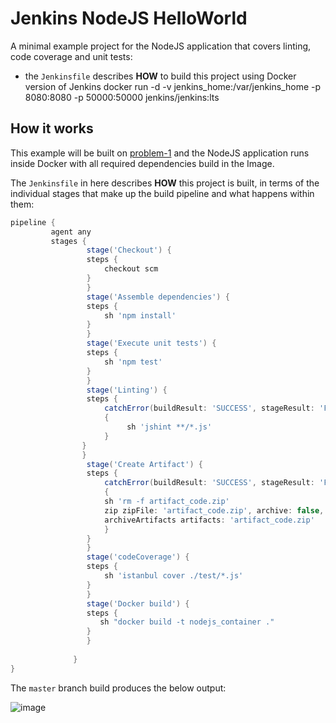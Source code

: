 
# Jenkins NodeJS HelloWorld

A minimal example project for the NodeJS application that covers linting, code coverage and unit tests:

 * the `Jenkinsfile` describes **HOW** to build this project using Docker version of Jenkins
docker run -d -v jenkins_home:/var/jenkins_home -p 8080:8080 -p 50000:50000 jenkins/jenkins:lts



## How it works

This example will be built on  [problem-1](https://github.com/masillam/Problem_1/blob/master/Dockerfile)  and the NodeJS application runs inside Docker with all required dependencies build in the Image.

The `Jenkinsfile` in here describes **HOW** this project is built, in terms of the individual stages that make up the build pipeline and what happens within them:

```groovy
pipeline {
         agent any
         stages {
                 stage('Checkout') {
                 steps {
                     checkout scm
                 }    
                 }     
                 stage('Assemble dependencies') {
                 steps {
                     sh 'npm install'
                 }
                 }
                 stage('Execute unit tests') {
                 steps {
                     sh 'npm test'
                 }
                 }
                 stage('Linting') {
                 steps {
                     catchError(buildResult: 'SUCCESS', stageResult: 'FAILURE')
                     {
                          sh 'jshint **/*.js' 
                     }
                }
                }  
                 stage('Create Artifact') {
                 steps {
                     catchError(buildResult: 'SUCCESS', stageResult: 'FAILURE')
                     {
                     sh 'rm -f artifact_code.zip'
                     zip zipFile: 'artifact_code.zip', archive: false, glob: '*.json,*.js'
                     archiveArtifacts artifacts: 'artifact_code.zip'
                     }
                 }
                 }
                 stage('codeCoverage') {
                 steps {
                     sh 'istanbul cover ./test/*.js'
                 }
                 }   
                 stage('Docker build') {
                 steps {
                    sh "docker build -t nodejs_container ."
                 }
                 } 
      
              }
}
```

The `master` branch build produces the below output:

![image](https://github.com/masillam/Problem_1/blob/master/Jenkins2.PNG)

